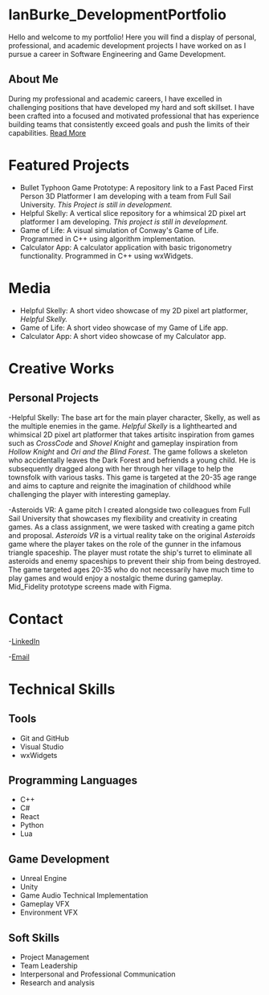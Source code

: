 # IanBurke_DevelopmentPortfolio
Hello and welcome to my portfolio! Here you will find a display of personal, professional, and academic development projects I have worked on as I pursue a career in Software Engineering and Game Development.

## About Me
During my professional and academic careers, I have excelled in challenging positions that have developed my hard and soft skillset. I have been crafted into a focused and motivated professional that has experience building teams that consistently exceed goals and push the limits of their capabilities. [Read More]()

# Featured Projects
- Bullet Typhoon Game Prototype: A repository link to a Fast Paced First Person 3D Platformer I am developing with a team from Full Sail University. _This Project is still in development._
- Helpful Skelly: A vertical slice repository for a whimsical 2D pixel art platformer I am developing. _This project is still in development._
- Game of Life: A visual simulation of Conway's Game of Life. Programmed in C++ using algorithm implementation.
- Calculator App: A calculator application with basic trigonometry functionality. Programmed in C++ using wxWidgets. 

# Media
- Helpful Skelly: A short video showcase of my 2D pixel art platformer, _Helpful Skelly._
- Game of Life: A short video showcase of my Game of Life app.
- Calculator App: A short video showcase of my Calculator app.

# Creative Works
## Personal Projects
-Helpful Skelly: The base art for the main player character, Skelly, as well as the multiple enemies in the game. _Helpful Skelly_ is a lighthearted and whimsical 2D pixel art platformer that takes artisitc inspiration from games such as _CrossCode_ and _Shovel Knight_ and gameplay inspiration from _Hollow Knight_ and _Ori and the Blind Forest_. The game follows a skeleton who accidentally leaves the Dark Forest and befriends a young child. He is subsequently dragged along with her through her village to help the townsfolk with various tasks. This game is targeted at the 20-35 age range and aims to capture and reignite the imagination of childhood while challenging the player with interesting gameplay.

-Asteroids VR: A game pitch I created alongside two colleagues from Full Sail University that showcases my flexibility and creativity in creating games. As a class assignment, we were tasked with creating a game pitch and proposal. _Asteroids VR_ is a virtual reality take on the original _Asteroids_ game where the player takes on the role of the gunner in the infamous triangle spaceship. The player must rotate the ship's turret to eliminate all asteroids and enemy spaceships to prevent their ship from being destroyed. The game targeted ages 20-35 who do not necessarily have much time to play games and would enjoy a nostalgic theme during gameplay. Mid_Fidelity prototype screens made with Figma.

# Contact
-[LinkedIn](www.linkedin.com/in/ian-burke-b349022b1)

-[Email](mailto:i.burke141@gmail.com)

# Technical Skills

## Tools
- Git and GitHub
- Visual Studio
- wxWidgets

## Programming Languages
- C++
- C#
- React
- Python
- Lua

## Game Development
- Unreal Engine
- Unity
- Game Audio Technical Implementation
- Gameplay VFX
- Environment VFX

## Soft Skills
- Project Management
- Team Leadership
- Interpersonal and Professional Communication
- Research and analysis

